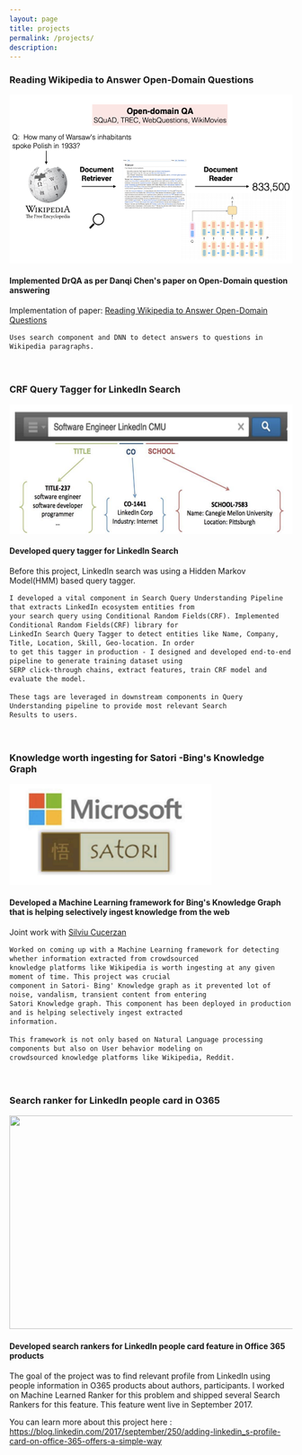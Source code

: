 ```yaml
---
layout: page
title: projects
permalink: /projects/
description:
---
```

<h3>Reading Wikipedia to Answer Open-Domain Questions
</h3>
<img class="thumbnail" src="/assets/img/drqa.png" width="520px" height="300px" border="0px"/>
<p>
    <h4> Implemented DrQA as per Danqi Chen's paper on Open-Domain question answering </h4>
    Implementation of paper: <a href="https://arxiv.org/pdf/1704.00051.pdf">Reading Wikipedia to Answer Open-Domain
        Questions</a>

    Uses search component and DNN to detect answers to questions in Wikipedia paragraphs.
</p>
<h4 class="year" />
<br/>

<h3>CRF Query Tagger for LinkedIn Search
</h3>
<img class="thumbnail" src="/assets/img/crf_query_tagger.png" width="520px" height="230px" border="0px"/>
<p>
    <h4> Developed query tagger for LinkedIn Search </h4>
    Before this project, LinkedIn search was using a Hidden Markov Model(HMM) based query tagger.

    I developed a vital component in Search Query Understanding Pipeline that extracts LinkedIn ecosystem entities from
    your search query using Conditional Random Fields(CRF). Implemented Conditional Random Fields(CRF) library for
    LinkedIn Search Query Tagger to detect entities like Name, Company, Title, Location, Skill, Geo-location. In order
    to get this tagger in production - I designed and developed end-to-end pipeline to generate training dataset using
    SERP click-through chains, extract features, train CRF model and evaluate the model.

    These tags are leveraged in downstream components in Query Understanding pipeline to provide most relevant Search
    Results to users.
</p>

<h4 class="year" />
<br/>
<h3>Knowledge worth ingesting for Satori -Bing's Knowledge Graph
</h3>
<img class="thumbnail" src="/assets/img/satori.png" width="360px" height="180px" border="0px"/>
<p>
    <h4> Developed a Machine Learning framework for Bing's Knowledge Graph that is helping selectively ingest knowledge from the web</h4>
    Joint work with <a href="https://www.microsoft.com/en-us/research/people/silviu/"> Silviu Cucerzan</a>

    Worked on coming up with a Machine Learning framework for detecting whether information extracted from crowdsourced
    knowledge platforms like Wikipedia is worth ingesting at any given moment of time. This project was crucial
    component in Satori- Bing' Knowledge graph as it prevented lot of noise, vandalism, transient content from entering
    Satori Knowledge graph. This component has been deployed in production and is helping selectively ingest extracted
    information.

    This framework is not only based on Natural Language processing components but also on User behavior modeling on
    crowdsourced knowledge platforms like Wikipedia, Reddit.
</p>

<h4 class="year" />
<br/>
<h3>Search ranker for LinkedIn people card in O365
</h3>
<img class="thumbnail" src="https://content.linkedin.com/content/dam/blog/en-us/corporate/blog/2017/LinkedInwire_blogV2.png" width="540px" height="380px" border="0px">
<p>
    <h4>Developed search rankers for LinkedIn people card feature in Office 365 products</h4>
    The goal of the project was to find relevant profile from LinkedIn using people information in O365 products about authors, participants. I worked on Machine Learned Ranker for this problem and shipped several Search Rankers for this feature. This feature went live in September 2017.

You can learn more about this project here :
<a href="https://blog.linkedin.com/2017/september/250/adding-linkedin_s-profile-card-on-office-365-offers-a-simple-way">https://blog.linkedin.com/2017/september/250/adding-linkedin_s-profile-card-on-office-365-offers-a-simple-way</a>
</p>


<!-- 
{% for project in site.projects %}

{% if project.redirect %}
<div class="project">
    <div class="thumbnail">
        <a href="{{ project.redirect }}" target="_blank">
        {% if project.img %}
        <img class="thumbnail" src="{{ project.img }}"/>
        {% else %}
        <div class="thumbnail blankbox"></div>
        {% endif %}    
        <span>
            <h1>{{ project.title }}</h1>
            <br/>
            <p>{{ project.description }}</p>
        </span>
        </a>
    </div>
</div>
{% else %}

<div class="project ">
    <div class="thumbnail">
        <a href="{{ project.url | prepend: site.baseurl | prepend: site.url }}">
        {% if project.img %}
        <img class="thumbnail" src="{{ project.img }}"/>
        {% else %}
        <div class="thumbnail blankbox"></div>
        {% endif %}    
        <span>
            <h1>{{ project.title }}</h1>
            <br/>
            <p>{{ project.description }}</p>
        </span>
        </a>
    </div>
</div>

{% endif %}

{% endfor %} -->